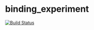 # binding_experiment
[![Build Status](https://travis-ci.com/RazvanRotari/binding_experiment.svg?branch=master)](https://travis-ci.com/RazvanRotari/binding_experiment)
